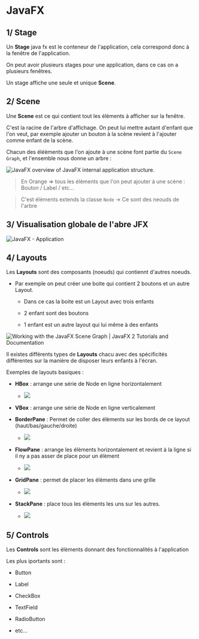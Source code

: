 # JavaFX

## 1/ Stage

Un **Stage** java fx est le conteneur de l'application, cela correspond donc à la fenêtre de l'application.

On peut avoir plusieurs stages pour une application, dans ce cas on a plusieurs fenêtres.

Un stage affiche une seule et unique **Scene**.

## 2/ Scene

Une **Scene** est ce qui contient tout les élèments à afficher sur la fenêtre.

C'est la racine de l'arbre d'affichage. On peut lui mettre autant d'enfant que l'on veut, par exemple ajouter un bouton à la scène revient à l'ajouter comme enfant de la scène.

Chacun des éléèments que l'on ajoute à une scène font partie du `Scene Graph`, et l'ensemble nous donne un arbre :

![JavaFX overview of JavaFX internal application structure.](http://tutorials.jenkov.com/images/java-javafx/javafx-overview-1.png)

> En Orange => tous les élèments que l'on peut ajouter à une scène : Bouton / Label / etc...

> C'est élèments extends la classe `Node` -> Ce sont des neouds de l'arbre

## 3/ Visualisation globale de l'abre JFX

![JavaFX - Application](https://www.tutorialspoint.com/javafx/images/javafx_application_structure.jpg)

## 4/ Layouts

Les **Layouts** sont des composants (noeuds) qui contiennt d'autres noeuds.

- Par exemple on peut créer une boite qui contient 2 boutons et un autre Layout.
  
  - Dans ce cas la boite est un Layout avec trois enfants
  
  - 2 enfant sont des boutons
  
  - 1 enfant est un autre layout qui lui même à des enfants

![Working with the JavaFX Scene Graph | JavaFX 2 Tutorials and Documentation](https://docs.oracle.com/javafx/2/scenegraph/img/figure1.png)

Il existes différents types de **Layouts** chacu avec des spécificités différentes sur la manière de disposer leurs enfants à l'écran.

Exemples de layouts basiques :

- **HBox** : arrange une série de Node en ligne horizontalement
  
  - ![](https://s1.o7planning.com/fr/10625/images/2765408.gif)

- **VBox** : arrange une série de Node en ligne verticalement

- **BorderPane** : Permet de coller des élèments sur les bords de ce layout (haut/bas/gauche/droite)
  
  - ![](https://www.vojtechruzicka.com/963c18c24f70c59fe397e365e7a4bc19/anchor-pane-corners.gif)

- **FlowPane** : arrange les élèments horizontalement et revient à la ligne si il ny a pas asser de place pour un élèment
  
  - ![](https://s1.o7planning.com/en/10627/images/2760857.gif)

- **GridPane** : permet de placer les élèments dans une grille
  
  - ![](https://s1.o7planning.com/en/10641/images/2783200.gif)

- **StackPane** : place tous les élèments les uns sur les autres.
  
  - ![](https://johnloomis.org/ece538/notes/javafx/StackPane/2782505.gif)



## 5/ Controls

Les **Controls** sont les élèments donnant des fonctionnalités à l'application

Les plus iportants sont :

- Button

- Label

- CheckBox

- TextField

- RadioButton

- etc...


